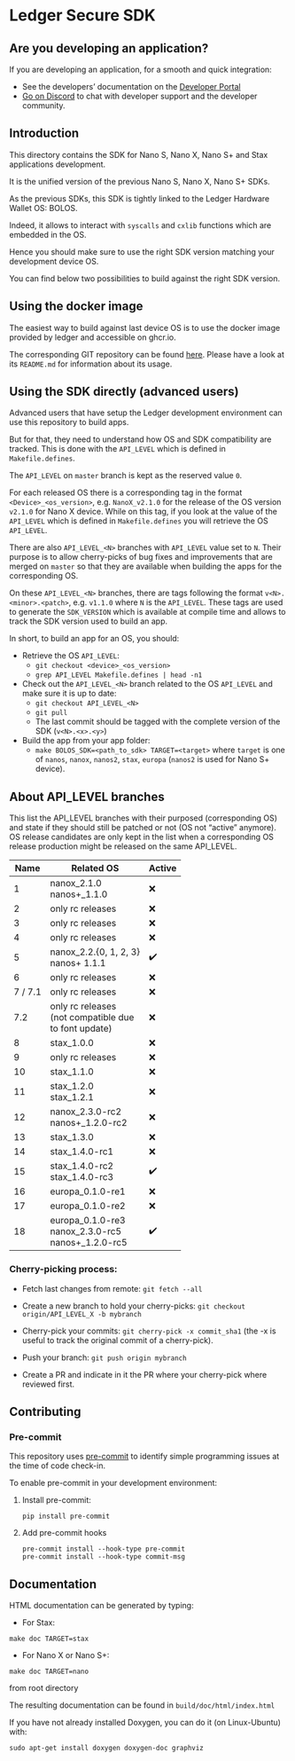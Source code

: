 # Ledger Secure SDK

## Are you developing an application?

If you are developing an application, for a smooth and quick integration:
- See the developers’ documentation on the [Developer Portal](https://developers.ledger.com/)
- [Go on Discord](https://developers.ledger.com/discord-pro/) to chat with developer support and the developer community.

## Introduction

This directory contains the SDK for Nano S, Nano X, Nano S+ and Stax applications development.

It is the unified version of the previous Nano S, Nano X, Nano S+ SDKs.

As the previous SDKs, this SDK is tightly linked to the Ledger Hardware Wallet OS: BOLOS.

Indeed, it allows to interact with `syscalls` and `cxlib` functions which are embedded in the OS.

Hence you should make sure to use the right SDK version matching your development device OS.

You can find below two possibilities to build against the right SDK version.

## Using the docker image

The easiest way to build against last device OS is to use the docker image provided by ledger and accessible on ghcr.io.

The corresponding GIT repository can be found [here](https://github.com/LedgerHQ/ledger-app-builder/). Please have a look at its `README.md` for information about its usage.

## Using the SDK directly (advanced users)

Advanced users that have setup the Ledger development environment can use this repository to build apps.

But for that, they need to understand how OS and SDK compatibility are tracked. This is done with the `API_LEVEL` which is defined in `Makefile.defines`.

The `API_LEVEL` on `master` branch is kept as the reserved value `0`.

For each released OS there is a corresponding tag in the format `<Device>_<os_version>`, e.g. `NanoX_v2.1.0` for the release of the OS version `v2.1.0` for Nano X device. While on this tag, if you look at the value of the `API_LEVEL` which is defined in `Makefile.defines` you will retrieve the OS `API_LEVEL`.

There are also `API_LEVEL_<N>` branches with `API_LEVEL` value set to `N`. Their purpose is to allow cherry-picks of bug fixes and improvements that are merged on `master` so that they are available when building the apps for the corresponding OS.

On these `API_LEVEL_<N>` branches, there are tags following the format `v<N>.<minor>.<patch>`, e.g. `v1.1.0` where `N` is the `API_LEVEL`. These tags are used to generate the `SDK_VERSION` which is available at compile time and allows to track the SDK version used to build an app.

In short, to build an app for an OS, you should:
- Retrieve the OS `API_LEVEL`:
    - `git checkout <device>_<os_version>`
    - `grep API_LEVEL Makefile.defines | head -n1`
- Check out the `API_LEVEL_<N>` branch related to the OS `API_LEVEL` and make sure it is up to date:
    - `git checkout API_LEVEL_<N>`
    - `git pull`
    - The last commit should be tagged with the complete version of the SDK (`v<N>.<x>.<y>`)
- Build the app from your app folder:
    - `make BOLOS_SDK=<path_to_sdk> TARGET=<target>` where `target` is one of `nanos`, `nanox`, `nanos2`, `stax`, `europa` (`nanos2` is used for Nano S+ device).

## About API_LEVEL branches

This list the API_LEVEL branches with their purposed (corresponding OS) and state if they should still be patched or not (OS not “active” anymore).
OS release candidates are only kept in the list when a corresponding OS release production might be released on the same API_LEVEL.

| Name    | Related OS                                                          | Active
|---------|---------------------------------------------------------------------|---------
| 1       | nanox_2.1.0 <br/> nanos+_1.1.0                                      | :x:
| 2       | only rc releases                                                    | :x:
| 3       | only rc releases                                                    | :x:
| 4       | only rc releases                                                    | :x:
| 5       | nanox_2.2.{0, 1, 2, 3} <br/> nanos+ 1.1.1                           | :heavy_check_mark:
| 6       | only rc releases                                                    | :x:
| 7 / 7.1 | only rc releases                                                    | :x:
| 7.2     | only rc releases<br/> (not compatible due <br/> to font update)     | :x:
| 8       | stax_1.0.0                                                          | :x:
| 9       | only rc releases                                                    | :x:
| 10      | stax_1.1.0                                                          | :x:
| 11      | stax_1.2.0 <br/> stax_1.2.1                                         | :x:
| 12      | nanox_2.3.0-rc2 <br/> nanos+_1.2.0-rc2                              | :x:
| 13      | stax_1.3.0                                                          | :x:
| 14      | stax_1.4.0-rc1                                                      | :x:
| 15      | stax_1.4.0-rc2 <br/> stax_1.4.0-rc3                                 | :heavy_check_mark:
| 16      | europa_0.1.0-re1                                                    | :x:
| 17      | europa_0.1.0-re2                                                    | :x:
| 18      | europa_0.1.0-re3 <br/> nanox_2.3.0-rc5 <br/> nanos+_1.2.0-rc5       | :heavy_check_mark:

### Cherry-picking process:

- Fetch last changes from remote: `git fetch --all`

- Create a new branch to hold your cherry-picks: `git checkout origin/API_LEVEL_X -b mybranch`

- Cherry-pick your commits: `git cherry-pick -x commit_sha1` (the -x is useful to track the original commit of a cherry-pick).

- Push your branch: `git push origin mybranch`

- Create a PR and indicate in it the PR where your cherry-pick where reviewed first.

## Contributing

### Pre-commit

This repository uses [pre-commit](https://pre-commit.com/) to identify simple programming issues at the time of code check-in.

To enable pre-commit in your development environment:

1. Install pre-commit:

    ```shell
    pip install pre-commit
    ```

2. Add pre-commit hooks

    ```shell
    pre-commit install --hook-type pre-commit
    pre-commit install --hook-type commit-msg
    ```

## Documentation
HTML documentation can be generated by typing:

- For Stax:

```make doc TARGET=stax```

- For Nano X or Nano S+:

```make doc TARGET=nano```

from root directory

The resulting documentation can be found in `build/doc/html/index.html`

If you have not already installed Doxygen, you can do it (on Linux-Ubuntu) with:

```shell
sudo apt-get install doxygen doxygen-doc graphviz
```
